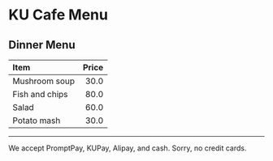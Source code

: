 # KU Cafe Menu

## Dinner Menu

| Item                                   | Price |
|:---------------------------------------|------:|
| Mushroom soup                          |  30.0  |
| Fish and chips                         |  80.0  |
| Salad                                  |  60.0  |
| Potato mash                            |  30.0  |
---

We accept PromptPay, KUPay, Alipay, and cash. Sorry, no credit cards.
